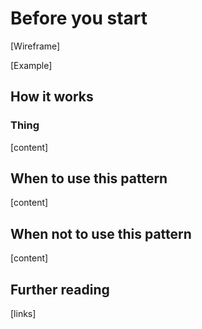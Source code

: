 # Before you start

\[Wireframe]

\[Example]

## How it works

### **Thing**

\[content]&#x20;

## **When to use this pattern**

\[content]&#x20;

## When not to use this pattern

\[content]&#x20;

## Further reading

\[links]&#x20;
